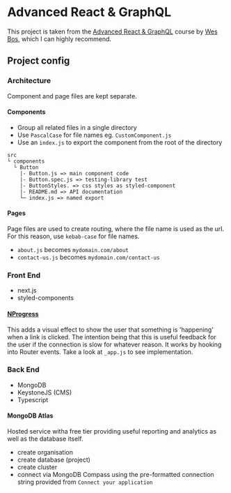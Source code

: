 # Advanced React & GraphQL

This project is taken from the [Advanced React & GraphQL](https://AdvancedReact.com) course by [Wes Bos](https://WesBos.com/), which I can highly recommend.

## Project config

### Architecture

Component and page files are kept separate.

#### Components

- Group all related files in a single directory
- Use `PascalCase` for file names eg. `CustomComponent.js`
- Use an `index.js` to export the component from the root of the directory

```
src
└ components
  └ Button
    |- Button.js => main component code
    |- Button.spec.js => testing-library test
    |- ButtonStyles. => css styles as styled-component
    |- README.md => API documentation
    └─ index.js => named export
```

#### Pages

Page files are used to create routing, where the file name is used as the url. For this reason, use `kebab-case` for file names.

- `about.js` becomes `mydomain.com/about`
- `contact-us.js` becomes `mydomain.com/contact-us`

### Front End

- next.js
- styled-components

#### [NProgress](https://github.com/rstacruz/nprogress)

This adds a visual effect to show the user that something is 'happening' when a link is clicked. The intention being that this is useful feedback for the user if the connection is slow for whatever reason. It works by hooking into Router events. Take a look at `_app.js` to see implementation.

### Back End

- MongoDB
- KeystoneJS (CMS)
- Typescript

#### MongoDB Atlas

Hosted service witha free tier providing useful reporting and analytics as well as the database itself.

- create organisation
- create database (project)
- create cluster
- connect via MongoDB Compass using the pre-formatted connection string provided from `Connect your application`
